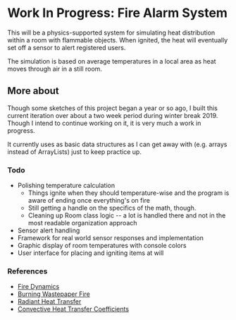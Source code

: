 # Work In Progress: Fire Alarm System #
This will be a physics-supported system for simulating heat distribution 
within a room with flammable objects. When ignited, the heat will eventually 
set off a sensor to alert registered users. 

The simulation is based on average temperatures in a local area as heat moves
through air in a still room.

## More about
Though some sketches of this project began a year or so ago, I built this 
current iteration over about a two week period during winter break 2019. Though 
I intend to continue working on it, it is very much a work in progress.

It currently uses as basic data structures as I can get away with (e.g. arrays 
instead of ArrayLists) just to keep practice up.

### Todo
* Polishing temperature calculation
    * Things ignite when they should temperature-wise and the program is 
    aware of ending once everything's on fire
    * Still getting a handle on the specifics of the math, though.
    * Cleaning up Room class logic -- a lot is handled there and not in the 
    most readable organization approach
* Sensor alert handling
* Framework for real world sensor responses and implementation
* Graphic display of room temperatures with console colors
* User interface for placing and igniting items at will

### References
* [Fire Dynamics](https://www.nist.gov/el/fire-research-division-73300/firegov-fire-service/fire-dynamics)
* [Burning Wastepaper Fire](http://citeseerx.ist.psu.edu/viewdoc/download?doi=10.1.1.132.3106&rep=rep1&type=pdf)
* [Radiant Heat Transfer](https://pdhonline.com/courses/m312/Radiant%20Flux.pdf) 
* [Convective Heat Transfer Coefficients](https://www.engineersedge.com/heat_transfer/convective_heat_transfer_coefficients__13378.htm)